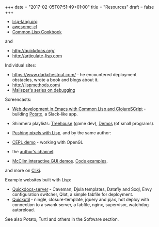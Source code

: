 +++
date = "2017-02-05T07:51:49+01:00"
title = "Resources"
draft = false
+++


* [lisp-lang.org](http://lisp-lang.org/)
* [awesome-cl](https://github.com/CodyReichert/awesome-cl)
* [Common Lisp Cookbook](https://lispcookbook.github.io/cl-cookbook/)

and

* http://quickdocs.org/
* http://articulate-lisp.com

Individual sites:

* https://www.darkchestnut.com/ - he encountered deployment obstacles, wrote a book and blogs about it.
* http://lispmethods.com/
* [Malisper's series on debugging](http://malisper.me//debugging-lisp-part-1-recompilation/)

Screencasts:

* [Web development in Emacs with Common Lisp and ClojureSCript](https://www.youtube.com/watch?v=bl8jQ2wRh6k) -
  building [Potato](https://github.com/cicakhq/potato), a Slack-like app.
* Shinmera playlists:
  [Treehouse](https://www.youtube.com/playlist?list=PLkDl6Irujx9MtJPRRP5KBH40SGCenztPW)
  (game dev),
  [Demos](https://www.youtube.com/playlist?list=PLkDl6Irujx9Mh3BWdBmt4JtIrwYgihTWp)
  (of small programs).
* [Pushing pixels with Lisp](https://www.youtube.com/watch?v=82o5NeyZtvw), and by the same author:
 * [CEPL demo](https://www.youtube.com/watch?v=a2tTpjGOhjw&index=20&list=RDxzTH_ZqaFKI) - working with OpenGL
 * the [author's channel](https://www.youtube.com/channel/UCMV8p6Lb-bd6UZtTc_QD4zA).

* [McClim interactive GUI demos](https://www.youtube.com/watch?v=XGmo0E_S46I). [Code examples](https://github.com/robert-strandh/McCLIM/blob/master/Examples/demodemo.lisp).

and more on [Cliki](http://www.cliki.net/Lisp%20Videos).

Example websites built with Lisp:

* [Quickdocs-server](https://github.com/quickdocs/quickdocs-server) - Caveman, Djula templates, Datafly and Sxql, Envy configuration switcher, Qlot, a simple fabfile for deployment.
* [Quickutil](https://github.com/tarballs-are-good/quickutil/blob/master/quickutil-server/) -
  ningle, closure-template, jquery and pjax, hot deploy with
  connection to a swank server, a fabfile, nginx, supervisor, watchdog
  autoreload.

See also Potato, Turtl and others in the Software section.
